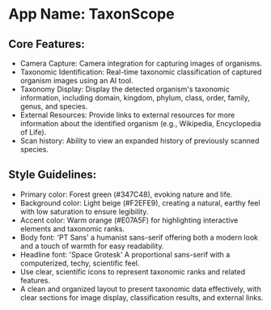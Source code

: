 # **App Name**: TaxonScope

## Core Features:

- Camera Capture: Camera integration for capturing images of organisms.
- Taxonomic Identification: Real-time taxonomic classification of captured organism images using an AI tool.
- Taxonomy Display: Display the detected organism's taxonomic information, including domain, kingdom, phylum, class, order, family, genus, and species.
- External Resources: Provide links to external resources for more information about the identified organism (e.g., Wikipedia, Encyclopedia of Life).
- Scan history: Ability to view an expanded history of previously scanned species.

## Style Guidelines:

- Primary color: Forest green (#347C48), evoking nature and life.
- Background color: Light beige (#F2EFE9), creating a natural, earthy feel with low saturation to ensure legibility.
- Accent color: Warm orange (#E07A5F) for highlighting interactive elements and taxonomic ranks.
- Body font: 'PT Sans' a humanist sans-serif offering both a modern look and a touch of warmth for easy readability.
- Headline font: 'Space Grotesk' A proportional sans-serif with a computerized, techy, scientific feel.
- Use clear, scientific icons to represent taxonomic ranks and related features.
- A clean and organized layout to present taxonomic data effectively, with clear sections for image display, classification results, and external links.
